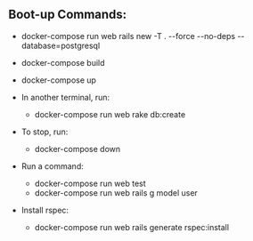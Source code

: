 ## Boot-up Commands:

- docker-compose run web rails new -T . --force --no-deps --database=postgresql
- docker-compose build
- docker-compose up
- In another terminal, run:
  - docker-compose run web rake db:create
- To stop, run:
  - docker-compose down
- Run a command:
  - docker-compose run web test
  - docker-compose run web rails g model user

- Install rspec:
  - docker-compose run web rails generate rspec:install